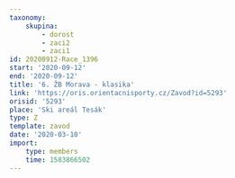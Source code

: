 ```yaml
---
taxonomy:
    skupina:
        - dorost
        - zaci2
        - zaci1
id: 20200912-Race_1396
start: '2020-09-12'
end: '2020-09-12'
title: '6. ŽB Morava - klasika'
link: 'https://oris.orientacnisporty.cz/Zavod?id=5293'
orisid: '5293'
place: 'Ski areál Tesák'
type: Z
template: zavod
date: '2020-03-10'
import:
    type: members
    time: 1583866502
---
```

